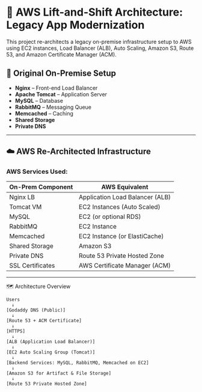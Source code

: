 # 🚀 AWS Lift-and-Shift Architecture: Legacy App Modernization

This project re-architects a legacy on-premise infrastructure setup to AWS using EC2 instances, Load Balancer (ALB), Auto Scaling, Amazon S3, Route 53, and Amazon Certificate Manager (ACM).

## 🧱 Original On-Premise Setup

- **Nginx** – Front-end Load Balancer
- **Apache Tomcat** – Application Server
- **MySQL** – Database
- **RabbitMQ** – Messaging Queue
- **Memcached** – Caching
- **Shared Storage**
- **Private DNS**

---

## ☁️ AWS Re-Architected Infrastructure

### AWS Services Used:

| On-Prem Component | AWS Equivalent                  |
| ----------------- | ------------------------------- |
| Nginx LB          | Application Load Balancer (ALB) |
| Tomcat VM         | EC2 Instances (Auto Scaled)     |
| MySQL             | EC2 (or optional RDS)           |
| RabbitMQ          | EC2 Instance                    |
| Memcached         | EC2 Instance (or ElastiCache)   |
| Shared Storage    | Amazon S3                       |
| Private DNS       | Route 53 Private Hosted Zone    |
| SSL Certificates  | AWS Certificate Manager (ACM)   |

---

🗺️ Architecture Overview

```text
Users
  ↓
[Godaddy DNS (Public)]
  ↓
[Route 53 + ACM Certificate]
  ↓
[HTTPS]
  ↓
[ALB (Application Load Balancer)]
  ↓
[EC2 Auto Scaling Group (Tomcat)]
  ↓
[Backend Services: MySQL, RabbitMQ, Memcached on EC2]
  ↓
[Amazon S3 for Artifact & File Storage]
  ↓
[Route 53 Private Hosted Zone]

